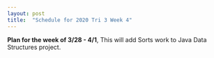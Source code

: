 ```yaml
---
layout: post
title:  "Schedule for 2020 Tri 3 Week 4"
---
```


**Plan for the week of 3/28 - 4/1**, This will add Sorts work to Java Data Structures project.
